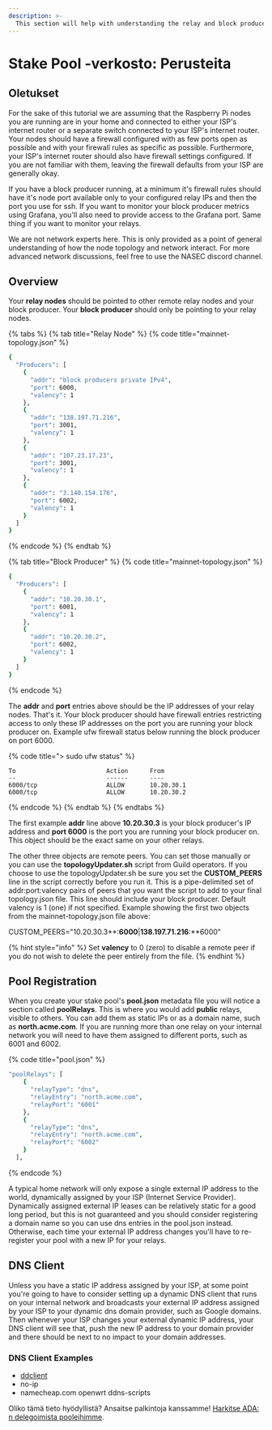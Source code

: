 ```yaml
---
description: >-
  This section will help with understanding the relay and block producer topology.
---
```


# Stake Pool -verkosto: Perusteita

## Oletukset

For the sake of this tutorial we are assuming that the Raspberry Pi nodes you are running are in your home and connected to either your ISP's internet router or a separate switch connected to your ISP's internet router. Your nodes should have a firewall configured with as few ports open as possible and with your firewall rules as specific as possible. Furthermore, your ISP's internet router should also have firewall settings configured. If you are not familiar with them, leaving the firewall defaults from your ISP are generally okay.

If you have a block producer running, at a minimum it's firewall rules should have it's node port available only to your configured relay IPs and then the port you use for ssh. If you want to monitor your block producer metrics using Grafana, you'll also need to provide access to the Grafana port. Same thing if you want to monitor your relays.

We are not network experts here. This is only provided as a point of general understanding of how the node topology and network interact. For more advanced network discussions, feel free to use the NASEC discord channel.

## Overview

Your **relay nodes** should be pointed to other remote relay nodes and your block producer. Your **block producer** should only be pointing to your relay nodes.

{% tabs %}
{% tab title="Relay Node" %}
{% code title="mainnet-topology.json" %}
```bash
{
  "Producers": [
    {
      "addr": "block producers private IPv4",
      "port": 6000,
      "valency": 1
    },
    {
      "addr": "138.197.71.216",
      "port": 3001,
      "valency": 1
    },
    {
      "addr": "107.23.17.23",
      "port": 3001,
      "valency": 1
    },
    {
      "addr": "3.140.154.176",
      "port": 6002,
      "valency": 1
    }
  ]
}
```
{% endcode %}
{% endtab %}

{% tab title="Block Producer" %}
{% code title="mainnet-topology.json" %}
```bash
{
  "Producers": [
    {
      "addr": "10.20.30.1",
      "port": 6001,
      "valency": 1
    },
    {
      "addr": "10.20.30.2",
      "port": 6002,
      "valency": 1
    }
  ]
}
```
{% endcode %}

The **addr** and **port** entries above should be the IP addresses of your relay nodes. That's it. Your block producer should have firewall entries restricting access to only these IP addresses on the port you are running your block producer on. Example ufw firewall status below running the block producer on port 6000.

{% code title="> sudo ufw status" %}
```text
To                         Action      From
--                         ------      ----
6000/tcp                   ALLOW       10.20.30.1
6000/tcp                   ALLOW       10.20.30.2
```
{% endcode %}
{% endtab %}
{% endtabs %}

The first example **addr** line above **10.20.30.3** is your block producer's IP address and **port 6000** is the port you are running your block producer on. This object should be the exact same on your other relays.

The other three objects are remote peers. You can set those manually or you can use the **topologyUpdater.sh** script from Guild operators. If you choose to use the topologyUpdater.sh be sure you set the **CUSTOM\_PEERS** line in the script correctly before you run it. This is a pipe-delimited set of addr:port:valency pairs of peers that you want the script to add to your final topology.json file. This line should include your block producer. Default valency is 1 \(one\) if not specified. Example showing the first two objects from the mainnet-topology.json file above:

CUSTOM\_PEERS="10.20.30.3**:**6000**\|**138.197.71.216**:**6000"

{% hint style="info" %}
Set **valency** to 0 \(zero\) to disable a remote peer if you do not wish to delete the peer entirely from the file.
{% endhint %}

## Pool Registration

When you create your stake pool's **pool.json** metadata file you will notice a section called **poolRelays**. This is where you would add **public** relays, visible to others. You can add them as static IPs or as a domain name, such as **north.acme.com**. If you are running more than one relay on your internal network you will need to have them assigned to different ports, such as 6001 and 6002.

{% code title="pool.json" %}
```bash
"poolRelays": [
    {
      "relayType": "dns",
      "relayEntry": "north.acme.com",
      "relayPort": "6001"
    },
    {
      "relayType": "dns",
      "relayEntry": "north.acme.com",
      "relayPort": "6002"
    }
  ],
```
{% endcode %}

A typical home network will only expose a single external IP address to the world, dynamically assigned by your ISP \(Internet Service Provider\). Dynamically assigned external IP leases can be relatively static for a good long period, but this is not guaranteed and you should consider registering a domain name so you can use dns entries in the pool.json instead. Otherwise, each time your external IP address changes you'll have to re-register your pool with a new IP for your relays.

## DNS Client

Unless you have a static IP address assigned by your ISP, at some point you're going to have to consider setting up a dynamic DNS client that runs on your internal network and broadcasts your external IP address assigned by your ISP to your dynamic dns domain provider, such as Google domains. Then whenever your ISP changes your external dynamic IP address, your DNS client will see that, push the new IP address to your domain provider and there should be next to no impact to your domain addresses.

### DNS Client Examples

* [ddclient](https://support.google.com/domains/answer/6147083?hl=en)
* no-ip
* namecheap.com openwrt ddns-scripts

Oliko tämä tieto hyödyllistä? Ansaitse palkintoja kanssamme! [Harkitse ADA: n delegoimista pooleihimme](../cardano-developer-guides/delegate.md).

